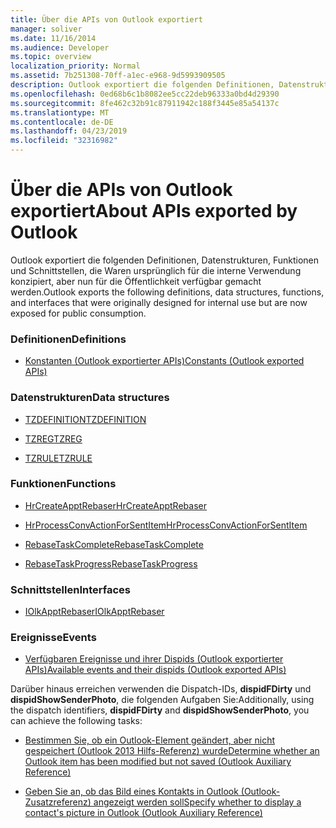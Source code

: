 ```yaml
---
title: Über die APIs von Outlook exportiert
manager: soliver
ms.date: 11/16/2014
ms.audience: Developer
ms.topic: overview
localization_priority: Normal
ms.assetid: 7b251308-70ff-a1ec-e968-9d5993909505
description: Outlook exportiert die folgenden Definitionen, Datenstrukturen, Funktionen und Schnittstellen, die Waren ursprünglich für die interne Verwendung konzipiert, aber nun für die Öffentlichkeit verfügbar gemacht werden.
ms.openlocfilehash: 0ed68b6c1b8082ee5cc22deb96333a0bd4d29390
ms.sourcegitcommit: 8fe462c32b91c87911942c188f3445e85a54137c
ms.translationtype: MT
ms.contentlocale: de-DE
ms.lasthandoff: 04/23/2019
ms.locfileid: "32316982"
---
```

# <a name="about-apis-exported-by-outlook"></a><span data-ttu-id="b9eb6-103">Über die APIs von Outlook exportiert</span><span class="sxs-lookup"><span data-stu-id="b9eb6-103">About APIs exported by Outlook</span></span>

<span data-ttu-id="b9eb6-104">Outlook exportiert die folgenden Definitionen, Datenstrukturen, Funktionen und Schnittstellen, die Waren ursprünglich für die interne Verwendung konzipiert, aber nun für die Öffentlichkeit verfügbar gemacht werden.</span><span class="sxs-lookup"><span data-stu-id="b9eb6-104">Outlook exports the following definitions, data structures, functions, and interfaces that were originally designed for internal use but are now exposed for public consumption.</span></span>
  
### <a name="definitions"></a><span data-ttu-id="b9eb6-105">Definitionen</span><span class="sxs-lookup"><span data-stu-id="b9eb6-105">Definitions</span></span>
  
- [<span data-ttu-id="b9eb6-106">Konstanten (Outlook exportierter APIs)</span><span class="sxs-lookup"><span data-stu-id="b9eb6-106">Constants (Outlook exported APIs)</span></span>](constants-outlook-exported-apis.md)
    
### <a name="data-structures"></a><span data-ttu-id="b9eb6-107">Datenstrukturen</span><span class="sxs-lookup"><span data-stu-id="b9eb6-107">Data structures</span></span>
  
- [<span data-ttu-id="b9eb6-108">TZDEFINITION</span><span class="sxs-lookup"><span data-stu-id="b9eb6-108">TZDEFINITION</span></span>](tzdefinition.md)
    
- [<span data-ttu-id="b9eb6-109">TZREG</span><span class="sxs-lookup"><span data-stu-id="b9eb6-109">TZREG</span></span>](tzreg.md)
    
- [<span data-ttu-id="b9eb6-110">TZRULE</span><span class="sxs-lookup"><span data-stu-id="b9eb6-110">TZRULE</span></span>](tzrule.md)
    
### <a name="functions"></a><span data-ttu-id="b9eb6-111">Funktionen</span><span class="sxs-lookup"><span data-stu-id="b9eb6-111">Functions</span></span>
  
- [<span data-ttu-id="b9eb6-112">HrCreateApptRebaser</span><span class="sxs-lookup"><span data-stu-id="b9eb6-112">HrCreateApptRebaser</span></span>](hrcreateapptrebaser.md)
    
- [<span data-ttu-id="b9eb6-113">HrProcessConvActionForSentItem</span><span class="sxs-lookup"><span data-stu-id="b9eb6-113">HrProcessConvActionForSentItem</span></span>](hrprocessconvactionforsentitem.md)
    
- [<span data-ttu-id="b9eb6-114">RebaseTaskComplete</span><span class="sxs-lookup"><span data-stu-id="b9eb6-114">RebaseTaskComplete</span></span>](rebasetaskcomplete.md)
    
- [<span data-ttu-id="b9eb6-115">RebaseTaskProgress</span><span class="sxs-lookup"><span data-stu-id="b9eb6-115">RebaseTaskProgress</span></span>](rebasetaskprogress.md)
    
### <a name="interfaces"></a><span data-ttu-id="b9eb6-116">Schnittstellen</span><span class="sxs-lookup"><span data-stu-id="b9eb6-116">Interfaces</span></span>
  
- [<span data-ttu-id="b9eb6-117">IOlkApptRebaser</span><span class="sxs-lookup"><span data-stu-id="b9eb6-117">IOlkApptRebaser</span></span>](iolkapptrebaser.md)
    
### <a name="events"></a><span data-ttu-id="b9eb6-118">Ereignisse</span><span class="sxs-lookup"><span data-stu-id="b9eb6-118">Events</span></span>
  
- [<span data-ttu-id="b9eb6-119">Verfügbaren Ereignisse und ihrer Dispids (Outlook exportierter APIs)</span><span class="sxs-lookup"><span data-stu-id="b9eb6-119">Available events and their dispids (Outlook exported APIs)</span></span>](available-events-and-their-dispids-outlook-exported-apis.md)
    
<span data-ttu-id="b9eb6-120">Darüber hinaus erreichen verwenden die Dispatch-IDs, **dispidFDirty** und **dispidShowSenderPhoto**, die folgenden Aufgaben Sie:</span><span class="sxs-lookup"><span data-stu-id="b9eb6-120">Additionally, using the dispatch identifiers, **dispidFDirty** and **dispidShowSenderPhoto**, you can achieve the following tasks:</span></span>
  
- [<span data-ttu-id="b9eb6-121">Bestimmen Sie, ob ein Outlook-Element geändert, aber nicht gespeichert (Outlook 2013 Hilfs-Referenz) wurde</span><span class="sxs-lookup"><span data-stu-id="b9eb6-121">Determine whether an Outlook item has been modified but not saved (Outlook Auxiliary Reference)</span></span>](how-to-determine-if-outlook-item-has-been-modified-but-not-saved.md)
    
- [<span data-ttu-id="b9eb6-122">Geben Sie an, ob das Bild eines Kontakts in Outlook (Outlook-Zusatzreferenz) angezeigt werden soll</span><span class="sxs-lookup"><span data-stu-id="b9eb6-122">Specify whether to display a contact's picture in Outlook (Outlook Auxiliary Reference)</span></span>](https://msdn.microsoft.com/library/office/gg262879.aspx)
    

